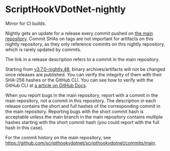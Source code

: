 # ScriptHookVDotNet-nightly
Mirror for CI builds.

Nightly gets an update for a release every commit pushed on [the main repository](https://github.com/scripthookvdotnet/scripthookvdotnet/commits/main).
Commit SHAs on tags are not important for artifacts on this nightly repository, as they only
reference commits on this nightly repository, which is rarely updated by commits.

The link in a release description refers to a commit in the main repository.

Starting from [v3.7.0-nightly.48](https://github.com/scripthookvdotnet/scripthookvdotnet-nightly/releases/tag/v3.7.0-nightly.48), binary archives/artifacts will not be changed once releases are published.
You can verify the integrity of them with their SHA-256 hashes or the GitHub CLI.
You can see how to verify with the GitHub CLI at [a article on GitHub Docs](https://docs.github.com/en/code-security/supply-chain-security/understanding-your-software-supply-chain/verifying-the-integrity-of-a-release). 

When you report bugs in the main repository, report with a commit in the main repository,
not a commit in this repository. The description in each release contains the short and full
hashes of the corresponding commit in the main repository. Reporting bugs with the short commit
hash is acceptable unless the main branch in the main repository contains multiple hashes starting
with the short commit hash (you could report with the full hash in this case).

For the commit history on the main repository, see https://github.com/scripthookvdotnet/scripthookvdotnet/commits/main.
